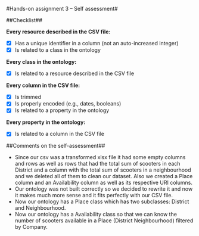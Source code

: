 #Hands-on assignment 3 – Self assessment#

##Checklist##

**Every resource described in the CSV file:**

- [X] Has a unique identifier in a column (not an auto-increased integer)
- [X] Is related to a class in the ontology

**Every class in the ontology:**

- [X] Is related to a resource described in the CSV file

**Every column in the CSV file:**

- [X] Is trimmed
- [X] Is properly encoded (e.g., dates, booleans)
- [X] Is related to a property in the ontology

**Every property in the ontology:**

- [X] Is related to a column in the CSV file

##Comments on the self-assessment##
- Since our csv was a transformed xlsx file it had some empty columns and rows as well as rows that had the total sum of scooters in each District and a column with the total sum of scooters in a neighbourhood and we deleted all of them to clean our dataset. Also we created a Place column and an Availability column as well as its respective URI columns.
- Our ontology was not built correctly so we decided to rewrite it and now it makes much more sense and it fits perfectly with our CSV file.
- Now our ontology has a Place class which has two subclasses: District and Neighbourhood.
- Now our ontology has a Availability class so that we can know the number of scooters available in a Place (District Neighbourhood) filtered by Company.
